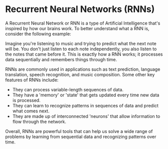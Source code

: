 # Recurrent Neural Networks (RNNs)

A Recurrent Neural Network or RNN is a type of Artificial Intelligence that's inspired by how our brains work. To better understand what a RNN is, consider the following example:

Imagine you're listening to music and trying to predict what the next note will be. You don't just listen to each note independently, you also listen to the notes that came before it. This is exactly how a RNN works; it processes data sequentially and remembers things through time.

RNNs are commonly used in applications such as text prediction, language translation, speech recognition, and music composition. Some other key features of RNNs include:

- They can process variable-length sequences of data.
- They have a 'memory' or 'state' that gets updated every time new data is processed.
- They can learn to recognize patterns in sequences of data and predict what comes next.
- They are made up of interconnected 'neurons' that allow information to flow through the network.

Overall, RNNs are powerful tools that can help us solve a wide range of problems by learning from sequential data and recognizing patterns over time.
